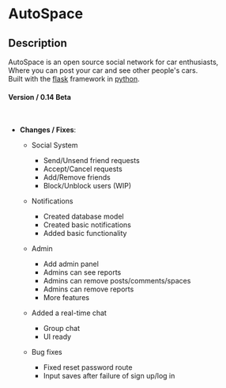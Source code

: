 # AutoSpace

## Description
AutoSpace is an open source social network for car enthusiasts, <br/>
Where you can post your car and see other people's cars. <br/>
Built with the [flask](https://flask.palletsprojects.com/en/2.2.x/) framework in [python](https://www.python.org/). 

#### Version / 0.14 Beta

<br/>

 * **Changes / Fixes**:

    * Social System
        * Send/Unsend friend requests
        * Accept/Cancel requests
        * Add/Remove friends
        * Block/Unblock users (WIP)

    * Notifications
        * Created database model
        * Created basic notifications
        * Added basic functionality

    * Admin
        * Add admin panel
        * Admins can see reports
        * Admins can remove posts/comments/spaces
        * Admins can remove reports
        * More features

    * Added a real-time chat
        * Group chat
        * UI ready

    * Bug fixes
        * Fixed reset password route
        * Input saves after failure of sign up/log in

<br/>